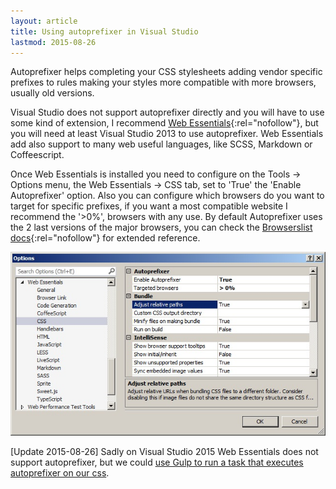 ```yaml
---
layout: article
title: Using autoprefixer in Visual Studio
lastmod: 2015-08-26
---
```


Autoprefixer helps completing your CSS stylesheets adding vendor specific prefixes to rules making your styles more compatible with more browsers, usually old versions.

Visual Studio does not support autoprefixer directly and you will have to use some kind of extension, I recommend [Web Essentials][1]{:rel="nofollow"}, but you will need at least Visual Studio 2013 to use autoprefixer. Web Essentials add also support to many web useful languages, like SCSS, Markdown or Coffeescript.

Once Web Essentials is installed you need to configure on the Tools -> Options menu, the Web Essentials -> CSS tab, set to 'True' the 'Enable Autoprefixer' option. Also you can configure which browsers do you want to target for specific prefixes, if you want a most compatible website I recommend the '>0%', browsers with any use. By default Autoprefixer uses the 2 last versions of the major browsers, you can check the [Browserslist docs][2]{:rel="nofollow"} for extended reference.

![Autoprefixer config](/images/posts/autoprefixer.jpg)

[Update 2015-08-26]
Sadly on Visual Studio 2015 Web Essentials does not support autoprefixer, but we could [use Gulp to run a task that executes autoprefixer on our css][3].



[1]: http://vswebessentials.com/
[2]: https://github.com/ai/browserslist#queries
[3]: /blog/Using-autoprefixer-sass-coffeescript-with-gulp-vnext-visual-studio-2015/